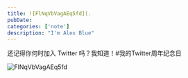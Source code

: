 ```yaml
---
title: ![FlNqVbVagAEq5fd](.
pubDate: 
categories: ['note']
description: "I'm Alex Blue"
---
```


还记得你何时加入 Twitter 吗？我知道！#我的Twitter周年纪念日

![FlNqVbVagAEq5fd](./attachments/bafybeihabv3h22drn3y2djmzextqvftd74yipbcxm2ktno3sfal4ecxdim)